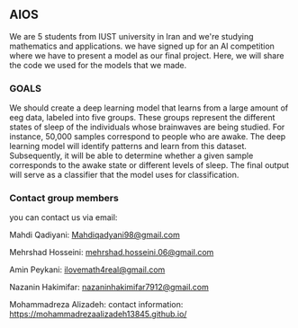 ## AIOS
We are 5 students from IUST university in Iran and we're studying mathematics and applications. we have signed up for an AI competition where we have to present a model as our final project. Here, we will share the code we used for the models that we made. 
### GOALS
We should create a deep learning model that learns from a large amount of eeg data, labeled into five groups. These groups represent the different states of sleep of the individuals whose brainwaves are being studied. For instance, 50,000 samples correspond to people who are awake.
The deep learning model will identify patterns and learn from this dataset. Subsequently, it will be able to determine whether a given sample corresponds to the awake state or different levels of sleep. The final output will serve as a classifier that the model uses for classification.
### Contact group members
you can contact us via email: 

Mahdi Qadiyani: Mahdiqadyani98@gmail.com

Mehrshad Hosseini: mehrshad.hosseini.06@gmail.com

Amin Peykani: ilovemath4real@gmail.com

Nazanin Hakimifar: nazaninhakimifar7912@gmail.com

Mohammadreza Alizadeh: contact information: https://mohammadrezaalizadeh13845.github.io/

